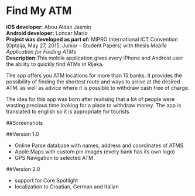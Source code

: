 # Find My ATM

<b>iOS developer:</b> Abou Aldan Jasmin <br>
<b>Android developer:</b> Loncar Mario <br>
<b>Project was developed as part of:</b> MIPRO International ICT Convention (Optaija, May 27, 2015, Junior - Student Papers) with thesis <i>Mobile Application for Finding ATMs</i> <br>
<b>Description:</b>This mobile application gives every iPhone and Android user the ability to quickly find ATMs in Rijeka. 

The app offers you ATM locations for more than 15 banks. It provides the possibility of finding the shortest route and ways to arrive at the desired ATM, as well as advice where it is possible to withdraw cash free of charge.

The idea for this app was born after realising that a lot of people were wasting precious time looking for a place to withdraw money. The app is translated to english so it is appropriate for tourists.

##Screenshots

##Version 1.0
- Online Parse database with names, address and coordinates of ATMS
- Apple Maps with custom pin images (every bank has its own logo)
- GPS Navigation to selected ATM

##Version 2.0
- support for Core Spotlight
- localization to Croatian, German and Italian

